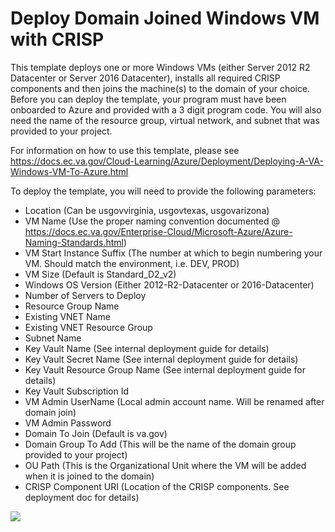 # Deploy Domain Joined Windows VM with CRISP

This template deploys one or more Windows VMs (either Server 2012 R2 Datacenter or Server 2016 Datacenter), installs all required CRISP components and then joins the machine(s) to the domain of your choice.
Before you can deploy the template, your program must have been onboarded to Azure and provided with a 3 digit program code. You will also need the name of the resource group, virtual network, and subnet that was provided to your project.

For information on how to use this template, please see https://docs.ec.va.gov/Cloud-Learning/Azure/Deployment/Deploying-A-VA-Windows-VM-To-Azure.html

To deploy the template, you will need to provide the following parameters:

- Location (Can be usgovvirginia, usgovtexas, usgovarizona)
- VM Name (Use the proper naming convention documented @ https://docs.ec.va.gov/Enterprise-Cloud/Microsoft-Azure/Azure-Naming-Standards.html)
- VM Start Instance Suffix (The number at which to begin numbering your VM. Should match the environment, i.e. DEV, PROD)
- VM Size (Default is Standard_D2_v2)
- Windows OS Version (Either 2012-R2-Datacenter or 2016-Datacenter)
- Number of Servers to Deploy
- Resource Group Name
- Existing VNET Name
- Existing VNET Resource Group
- Subnet Name
- Key Vault Name (See internal deployment guide for details)
- Key Vault Secret Name (See internal deployment guide for details)
- Key Vault Resource Group Name (See internal deployment guide for details)
- Key Vault Subscription Id
- VM Admin UserName (Local admin account name. Will be renamed after domain join)
- VM Admin Password 
- Domain To Join (Default is va.gov)
- Domain Group To Add (This will be the name of the domain group provided to your project)
- OU Path (This is the Organizational Unit where the VM will be added when it is joined to the domain)
- CRISP Component URI (Location of the CRISP components. See deployment doc for details)

<a href="https://portal.azure.us/#create/Microsoft.Template/uri/https%3A%2F%2Fraw.githubusercontent.com%2Fdepartment-of-veterans-affairs%2FAzure-templates%2Fmaster%2FDeploy-Windows-VM-DomainJoin-CRISP%2Fazuredeploy.json" target="_blank">
    <img src="https://azuredeploy.net/AzureGov.png"/>
</a>
